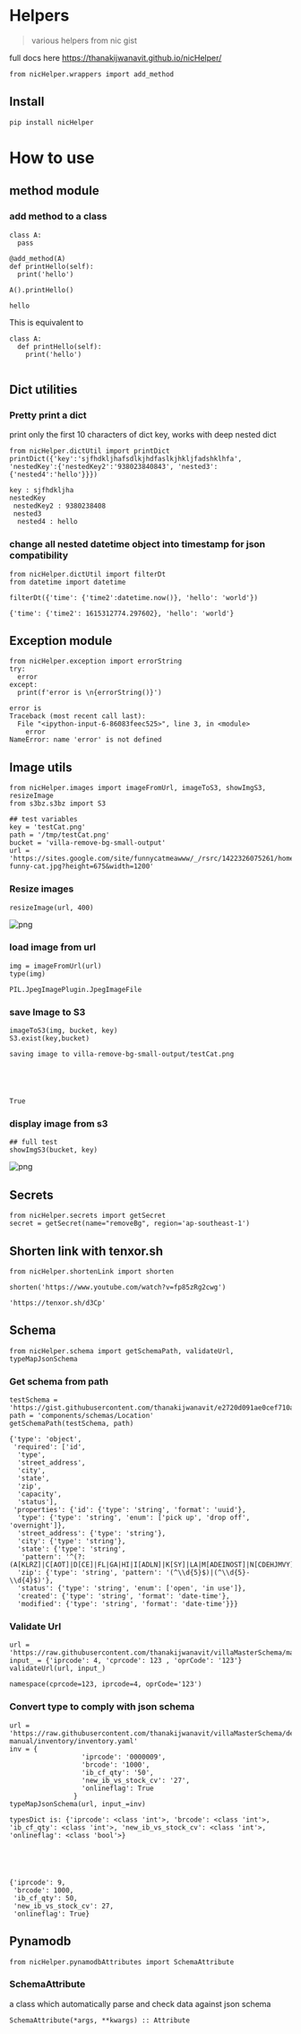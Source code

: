 # Helpers
> various helpers from nic gist


full docs here
https://thanakijwanavit.github.io/nicHelper/

```
from nicHelper.wrappers import add_method
```

## Install

`pip install nicHelper`

# How to use

## method module

### add method to a class

```
class A:
  pass

@add_method(A)
def printHello(self):
  print('hello')
 
A().printHello()
```

    hello


This is equivalent to 
```
class A:
  def printHello(self):
    print('hello')
  
```

## Dict utilities

### Pretty print a dict
print only the first 10 characters of dict key, works with deep nested dict

```
from nicHelper.dictUtil import printDict
printDict({'key':'sjfhdkljhafsdlkjhdfaslkjhkljfadshklhfa', 'nestedKey':{'nestedKey2':'938023840843', 'nested3':{'nested4':'hello'}}})
```

    key : sjfhdkljha
    nestedKey
     nestedKey2 : 9380238408
     nested3
      nested4 : hello


### change all nested datetime object into timestamp for json compatibility

```
from nicHelper.dictUtil import filterDt
from datetime import datetime

filterDt({'time': {'time2':datetime.now()}, 'hello': 'world'})
```




    {'time': {'time2': 1615312774.297602}, 'hello': 'world'}



## Exception module

```
from nicHelper.exception import errorString
try:
  error
except:
  print(f'error is \n{errorString()}')
```

    error is 
    Traceback (most recent call last):
      File "<ipython-input-6-86083feec525>", line 3, in <module>
        error
    NameError: name 'error' is not defined
    


## Image utils

```
from nicHelper.images import imageFromUrl, imageToS3, showImgS3, resizeImage
from s3bz.s3bz import S3
```

```
## test variables
key = 'testCat.png'
path = '/tmp/testCat.png'
bucket = 'villa-remove-bg-small-output'
url = 'https://sites.google.com/site/funnycatmeawww/_/rsrc/1422326075261/home/6997052-funny-cat.jpg?height=675&width=1200'
```

### Resize images

```
resizeImage(url, 400)
```




![png](docs/images/output_20_0.png)



### load image from url

```
img = imageFromUrl(url)
type(img)
```




    PIL.JpegImagePlugin.JpegImageFile



### save Image to S3

```
imageToS3(img, bucket, key)
S3.exist(key,bucket)
```

    saving image to villa-remove-bg-small-output/testCat.png





    True



### display image from s3

```
## full test
showImgS3(bucket, key)
```


![png](docs/images/output_26_0.png)


## Secrets

```
from nicHelper.secrets import getSecret
secret = getSecret(name="removeBg", region='ap-southeast-1')
```

## Shorten link with tenxor.sh

```
from nicHelper.shortenLink import shorten
```

```
shorten('https://www.youtube.com/watch?v=fp85zRg2cwg')
```




    'https://tenxor.sh/d3Cp'



## Schema

```
from nicHelper.schema import getSchemaPath, validateUrl, typeMapJsonSchema
```

### Get schema from path 

```
testSchema = 'https://gist.githubusercontent.com/thanakijwanavit/e2720d091ae0cef710a49b57c0c9cd4c/raw/ed2d322eac4900ee0f95b431d0f9067a40f3e0f0/squirrelOpenApiV0.0.3.yaml'
path = 'components/schemas/Location'
getSchemaPath(testSchema, path)
```




    {'type': 'object',
     'required': ['id',
      'type',
      'street_address',
      'city',
      'state',
      'zip',
      'capacity',
      'status'],
     'properties': {'id': {'type': 'string', 'format': 'uuid'},
      'type': {'type': 'string', 'enum': ['pick up', 'drop off', 'overnight']},
      'street_address': {'type': 'string'},
      'city': {'type': 'string'},
      'state': {'type': 'string',
       'pattern': '^(?:(A[KLRZ]|C[AOT]|D[CE]|FL|GA|HI|I[ADLN]|K[SY]|LA|M[ADEINOST]|N[CDEHJMVY]|O[HKR]|PA|RI|S[CD]|T[NX]|UT|V[AT]|W[AIVY]))$'},
      'zip': {'type': 'string', 'pattern': '(^\\d{5}$)|(^\\d{5}-\\d{4}$)'},
      'status': {'type': 'string', 'enum': ['open', 'in use']},
      'created': {'type': 'string', 'format': 'date-time'},
      'modified': {'type': 'string', 'format': 'date-time'}}}



### Validate Url

```
url = 'https://raw.githubusercontent.com/thanakijwanavit/villaMasterSchema/master/Product.json'
input_ = {'iprcode': 4, 'cprcode': 123 , 'oprCode': '123'}
validateUrl(url, input_)
```




    namespace(cprcode=123, iprcode=4, oprCode='123')



### Convert type to comply with json schema 

```
url = 'https://raw.githubusercontent.com/thanakijwanavit/villaMasterSchema/dev-manual/inventory/inventory.yaml'
inv = {
                  'iprcode': '0000009',
                  'brcode': '1000',
                  'ib_cf_qty': '50',
                  'new_ib_vs_stock_cv': '27',
                  'onlineflag': True
                }
typeMapJsonSchema(url, input_=inv)
```

    typesDict is: {'iprcode': <class 'int'>, 'brcode': <class 'int'>, 'ib_cf_qty': <class 'int'>, 'new_ib_vs_stock_cv': <class 'int'>, 'onlineflag': <class 'bool'>}





    {'iprcode': 9,
     'brcode': 1000,
     'ib_cf_qty': 50,
     'new_ib_vs_stock_cv': 27,
     'onlineflag': True}



## Pynamodb

```
from nicHelper.pynamodbAttributes import SchemaAttribute
```

### SchemaAttribute
a class which automatically parse and check data against json schema

```SchemaAttribute(*args, **kwargs) :: Attribute```
